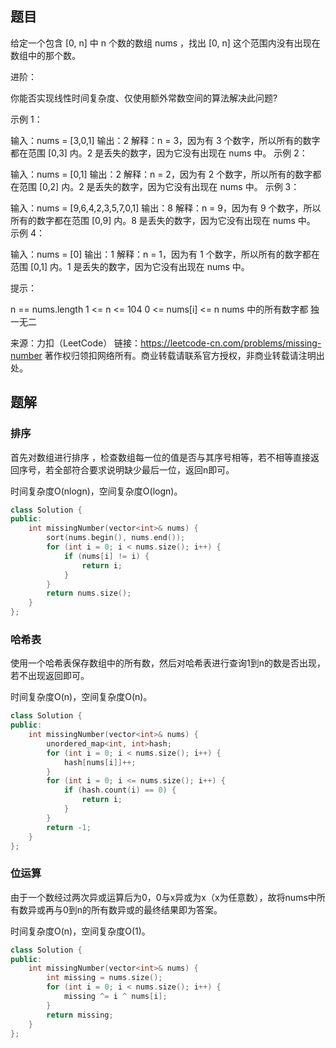## 题目

给定一个包含 [0, n] 中 n 个数的数组 nums ，找出 [0, n] 这个范围内没有出现在数组中的那个数。

 

进阶：

你能否实现线性时间复杂度、仅使用额外常数空间的算法解决此问题?


示例 1：

输入：nums = [3,0,1]
输出：2
解释：n = 3，因为有 3 个数字，所以所有的数字都在范围 [0,3] 内。2 是丢失的数字，因为它没有出现在 nums 中。
示例 2：

输入：nums = [0,1]
输出：2
解释：n = 2，因为有 2 个数字，所以所有的数字都在范围 [0,2] 内。2 是丢失的数字，因为它没有出现在 nums 中。
示例 3：

输入：nums = [9,6,4,2,3,5,7,0,1]
输出：8
解释：n = 9，因为有 9 个数字，所以所有的数字都在范围 [0,9] 内。8 是丢失的数字，因为它没有出现在 nums 中。
示例 4：

输入：nums = [0]
输出：1
解释：n = 1，因为有 1 个数字，所以所有的数字都在范围 [0,1] 内。1 是丢失的数字，因为它没有出现在 nums 中。


提示：

n == nums.length
1 <= n <= 104
0 <= nums[i] <= n
nums 中的所有数字都 独一无二

来源：力扣（LeetCode）
链接：https://leetcode-cn.com/problems/missing-number
著作权归领扣网络所有。商业转载请联系官方授权，非商业转载请注明出处。

## 题解

### 排序

首先对数组进行排序  ，检查数组每一位的值是否与其序号相等，若不相等直接返回序号，若全部符合要求说明缺少最后一位，返回n即可。

时间复杂度O(nlogn)，空间复杂度O(logn)。

```c++
class Solution {
public:
    int missingNumber(vector<int>& nums) {
        sort(nums.begin(), nums.end());
        for (int i = 0; i < nums.size(); i++) {
            if (nums[i] != i) {
                return i;
            }
        }
        return nums.size();
    }
};
```

### 哈希表

使用一个哈希表保存数组中的所有数，然后对哈希表进行查询1到n的数是否出现，若不出现返回即可。

时间复杂度O(n)，空间复杂度O(n)。

```c++
class Solution {
public:
    int missingNumber(vector<int>& nums) {
        unordered_map<int, int>hash;
        for (int i = 0; i < nums.size(); i++) {
            hash[nums[i]]++;
        }
        for (int i = 0; i <= nums.size(); i++) {
            if (hash.count(i) == 0) {
                return i;
            }
        }
        return -1;
    }
};
```

### 位运算

由于一个数经过两次异或运算后为0，0与x异或为x（x为任意数），故将nums中所有数异或再与0到n的所有数异或的最终结果即为答案。

时间复杂度O(n)，空间复杂度O(1)。

```c++
class Solution {
public:
    int missingNumber(vector<int>& nums) {
        int missing = nums.size();
        for (int i = 0; i < nums.size(); i++) {
            missing ^= i ^ nums[i];
        }
        return missing;
    }
};
```



